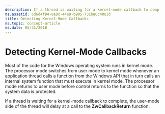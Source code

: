 ```yaml
---
description: If a thread is waiting for a kernel-mode callback to complete, the user-mode side of the thread will delay at a call to the ZwCallbackReturn function.
ms.assetid: 6d6d4f94-0e8c-4469-b905-731be6c4083d
title: Detecting Kernel-Mode Callbacks
ms.topic: concept-article
ms.date: 05/31/2018
---
```


# Detecting Kernel-Mode Callbacks

Most of the code for the Windows operating system runs in kernel mode. The processor mode switches from user mode to kernel mode whenever an application thread calls a function from the Windows API that in turn calls an internal system function that must execute in kernel mode. The processor mode returns to user mode before control returns to the function so that the system data is protected.

If a thread is waiting for a kernel-mode callback to complete, the user-mode side of the thread will delay at a call to the **ZwCallbackReturn** function.

 

 



